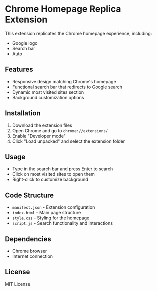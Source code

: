 # Chrome Homepage Replica Extension

This extension replicates the Chrome homepage experience, including:
- Google logo
- Search bar 
- Auto
## Features
- Responsive design matching Chrome's homepage
- Functional search bar that redirects to Google search
- Dynamic most visited sites section
- Background customization options

## Installation
1. Download the extension files
2. Open Chrome and go to `chrome://extensions/`
3. Enable "Developer mode"
4. Click "Load unpacked" and select the extension folder

## Usage
- Type in the search bar and press Enter to search
- Click on most visited sites to open them
- Right-click to customize background

## Code Structure
- `manifest.json` - Extension configuration
- `index.html` - Main page structure
- `style.css` - Styling for the homepage
- `script.js` - Search functionality and interactions

## Dependencies
- Chrome browser
- Internet connection

## License
MIT License
